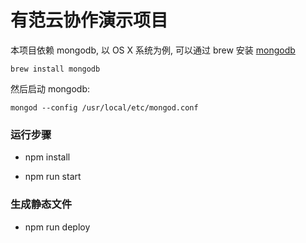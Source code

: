 # 有范云协作演示项目

本项目依赖 mongodb, 以 OS X 系统为例, 可以通过 brew 安装 [mongodb](https://www.mongodb.org/)

```shell
brew install mongodb
```

然后启动 mongodb:

```shell
mongod --config /usr/local/etc/mongod.conf
```

### 运行步骤

* npm install

* npm run start

### 生成静态文件

* npm run deploy